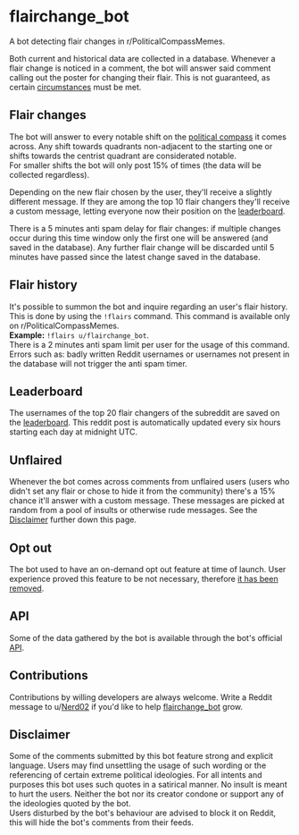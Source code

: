 # flairchange_bot
A bot detecting flair changes in r/PoliticalCompassMemes.

Both current and historical data are collected in a database. Whenever a flair change is noticed in a comment, the bot will answer said comment calling out the poster for changing their flair. This is not guaranteed, as certain [circumstances](#flair-changes) must be met.

## Flair changes
The bot will answer to every notable shift on the [political compass](https://i.redd.it/hklcdjt60y531.png) it comes across. Any shift towards quadrants non-adjacent to the starting one or shifts towards the centrist quadrant are considerated notable.  
For smaller shifts the bot will only post 15% of times (the data will be collected regardless).  

Depending on the new flair chosen by the user, they'll receive a slightly different message. If they are among the top 10 flair changers they'll receive a custom message, letting everyone now their position on the [leaderboard](#leaderboard).  

There is a 5 minutes anti spam delay for flair changes: if multiple changes occur during this time window only the first one will be answered (and saved in the database). Any further flair change will be discarded until 5 minutes have passed since the latest change saved in the database.

## Flair history
It's possible to summon the bot and inquire regarding an user's flair history. This is done by using the `!flairs` command. This command is available only on r/PoliticalCompassMemes.  
**Example:** `!flairs u/flairchange_bot`.  
There is a 2 minutes anti spam limit per user for the usage of this command. Errors such as: badly written Reddit usernames or usernames not present in the database will not trigger the anti spam timer.

## Leaderboard
The usernames of the top 20 flair changers of the subreddit are saved on the [leaderboard](https://www.reddit.com/user/flairchange_bot/comments/uuhlu2/leaderboard/). This reddit post is automatically updated every six hours starting each day at midnight UTC.

## Unflaired
Whenever the bot comes across comments from unflaired users (users who didn't set any flair or chose to hide it from the community) there's a 15% chance it'll answer with a custom message. These messages are picked at random from a pool of insults or otherwise rude messages. See the [Disclaimer](#disclaimer) further down this page.

## Opt out
The bot used to have an on-demand opt out feature at time of launch. User experience proved this feature to be not necessary, therefore [it has been removed](https://www.reddit.com/user/flairchange_bot/comments/v8f90t/about_the_opt_out_feature/).

## API
Some of the data gathered by the bot is available through the bot's official [API](https://github.com/ornato-t/flairchange_bot-api).

## Contributions
Contributions by willing developers are always welcome. Write a Reddit message to u/[Nerd02](https://www.reddit.com/user/Nerd02) if you'd like to help [flairchange_bot](#) grow.

## Disclaimer
Some of the comments submitted by this bot feature strong and explicit language. Users may find unsettling the usage of such wording or the referencing of certain extreme political ideologies. For all intents and purposes this bot uses such quotes in a satirical manner. No insult is meant to hurt the users. Neither the bot nor its creator condone or support any of the ideologies quoted by the bot.  
Users disturbed by the bot's behaviour are advised to block it on Reddit, this will hide the bot's comments from their feeds.
